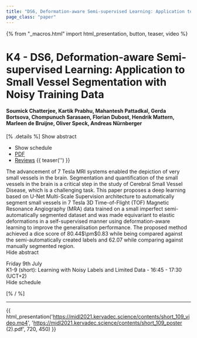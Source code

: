 ```yaml
---
title: "DS6, Deformation-aware Semi-supervised Learning: Application to Small Vessel Segmentation with Noisy Training Data"
page_class: "paper"
---
```


{% from "_macros.html" import html_presentation, button, teaser, video %}

# K4 - DS6, Deformation-aware Semi-supervised Learning: Application to Small Vessel Segmentation with Noisy Training Data

#### Soumick Chatterjee, Kartik Prabhu, Mahantesh Pattadkal, Gerda Bortsova, Chompunuch Sarasaen, Florian Dubost, Hendrik Mattern, Marleen de Bruijne, Oliver Speck, Andreas Nürnberger

[% .details %]
<a class="toggle_visibility" data-selector=".abstract" data-level="3">Show abstract</a>
- <a class="toggle_visibility" data-selector=".schedule" data-level="3">Show schedule</a>
- <a href="https://openreview.net/pdf?id=2t0_AxD1otB">PDF</a>
- <a href="https://openreview.net/forum?id=2t0_AxD1otB">Reviews</a>
{{ teaser('') }}

<p>
    <span class="abstract">
        The advancement of 7 Tesla MRI systems enabled the depiction of very small vessels in the brain. Segmentation and quantification of the small vessels in the brain is a critical step in the study of Cerebral Small Vessel Disease, which is a challenging task. This paper proposes a deep learning based on U-Net Multi-Scale Supervision architecture to automatically segment small vessels in 7 Tesla 3D Time-of-Flight (TOF) Magnetic Resonance Angiography (MRA) data trained on a small imperfect semi-automatically segmented dataset and was made equivariant to elastic deformations in a self-supervised manner using deformation-aware learning to improve the generalisation performance. The proposed method achieved a dice score of 80.44$\pm$0.83 while being compared against the semi-automatically created labels and 62.07 while comparing against manually segmented region. 
        <br>
        <span class="actions"><a class="toggle_visibility" data-level="2">Hide abstract</a></span>
    </span>
</p>

<p>
    <span class="schedule">
         Friday 9th July<br>K1-9 (short): Learning with Noisy Labels and Limited Data - 16:45 - 17:30 (UCT+2)
        <br>
        <span class="actions"><a class="toggle_visibility" data-level="2">Hide schedule</a></span>
    </span>
</p>

[% / %]


---

{{ html_presentation('https://midl2021.kervadec.science/contents/short_109_video.mp4', 'https://midl2021.kervadec.science/contents/short_109_poster (2).pdf', 720, 450) }}